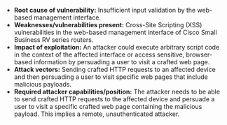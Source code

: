 - **Root cause of vulnerability:** Insufficient input validation by the web-based management interface.
- **Weaknesses/vulnerabilities present:** Cross-Site Scripting (XSS) vulnerabilities in the web-based management interface of Cisco Small Business RV series routers.
- **Impact of exploitation:** An attacker could execute arbitrary script code in the context of the affected interface or access sensitive, browser-based information by persuading a user to visit a crafted web page.
- **Attack vectors:** Sending crafted HTTP requests to an affected device and then persuading a user to visit specific web pages that include malicious payloads.
- **Required attacker capabilities/position:**  The attacker needs to be able to send crafted HTTP requests to the affected device and persuade a user to visit a specific crafted web page containing the malicious payload. This implies a remote, unauthenticated attacker.
